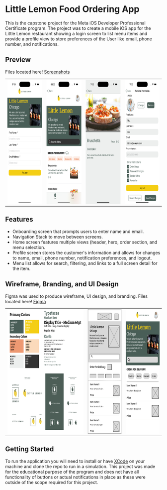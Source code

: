 # Little Lemon Food Ordering App
This is the capstone project for the Meta iOS Developer Professional Certificate program. The project was to create a mobile iOS app for the Little Lemon restaurant 
showing a login screen to list menu items and provide a profile view to store preferences of the User like email, phone number, and notifications.

## Preview
Files located here! [Screenshots]("https://github.com/imnotdruish/LittleLemonCapstone/Misc/Screenshots")
<table>
  <tr>
    <td><img src="LittleLemonCapstone/Misc/Screenshots/OnBoarding.png" alt="OnBoarding Screen" width=200 height=400></td>
    <td><img src="LittleLemonCapstone/Misc/Screenshots/Main.png" alt="Main" width=200 height=400></td>
    <td><img src="LittleLemonCapstone/Misc/Screenshots/ItemDetail.png" alt="Item Detail" width=200 height=400></td>
    <td><img src="LittleLemonCapstone/Misc/Screenshots/Profile.png" alt="Profile" width=200 height=400></td>
  </tr>
</table>

## Features
- Onboarding screen that prompts users to enter name and email.
- Navigation Stack to move between screens.
- Home screen features multiple views (header, hero, order section, and menu selection.
- Profile screen stores the customer's information and allows for changes to name, email, phone number, notification preferences, and logout.
- Menu list allows for search, filtering, and links to a full screen detail for the item.

## Wireframe, Branding, and UI Design
Figma was used to produce wireframe, UI design, and branding.
Files located here! [Figma]("https://github.com/imnotdruish/LittleLemonCapstone/Misc/FigmaFiles")
<table>
  <tr>
    <td><img src="LittleLemonCapstone/Misc/FigmaFiles/Branding.png" alt="Branding" width=450 height=400></td>
    <td><img src="LittleLemonCapstone/Misc/FigmaFiles/littlelemon_wireframe.png" alt="Wireframe" width=200 height=400></td>
    <td><img src="LittleLemonCapstone/Misc/FigmaFiles/littlelemon_UIDesign.png" alt="UI Design" width=200 height=400></td>
  </tr>
</table>

## Getting Started
To run the application you will need to install or have [XCode](https://developer.apple.com/documentation/safari-developer-tools/installing-xcode-and-simulators) on your machine and clone the repo to run in a simulation. This project was made for the educational purpose 
of the program and does not have all functionality of buttons or actual notifications in place as these were outside of the scope required for this project.
